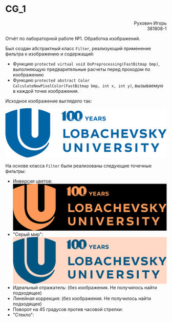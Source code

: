 # CG_1

<div style="text-align:right">Рухович Игорь</div>
<div style="text-align:right">381808-1</div>

Отчёт по лабораторной работе №1. Обработка изображений.

Был создан абстрактный класс `Filter`, реализующий применение фильтра к изображению и содержащий:

- Функцию `protected virtual void DoPreprocessing(FastBitmap bmp)`, выполняющую предварительные расчеты перед проходом по изображению
- Функцию `protected abstract Color CalculateNewPixelColor(FastBitmap bmp, int x, int y)`, вызываемую в каждой точке изображения.

Исходное изображение выглядело так:

![](saved_images/__unn.png)

На основе класса `Filter` были реализованы следующие точечные фильтры:

- Инверсия цветов: ![](saved_images/unn_inversion.png)
- "Серый мир":![](saved_images/unn_gray_world.png)
- Идеальный отражатель: (без изображения. Не получилось найти подходящее)
- Линейная коррекция: (без изображения. Не получилось найти подходящее)
- Поворот на 45 градусов против часовой стрелки:
- "Стекло":
